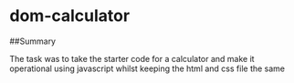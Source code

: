 # dom-calculator

##Summary

The task was to take the starter code for a calculator and make it operational using javascript whilst keeping the html and css file the same
